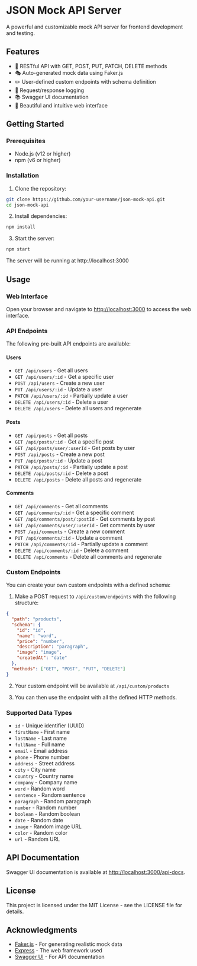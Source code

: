 # JSON Mock API Server

A powerful and customizable mock API server for frontend development and testing.

## Features

- 🔄 RESTful API with GET, POST, PUT, PATCH, DELETE methods
- 🎭 Auto-generated mock data using Faker.js
- ✏️ User-defined custom endpoints with schema definition
- 📝 Request/response logging
- 📚 Swagger UI documentation
- 🎨 Beautiful and intuitive web interface

## Getting Started

### Prerequisites

- Node.js (v12 or higher)
- npm (v6 or higher)

### Installation

1. Clone the repository:

```bash
git clone https://github.com/your-username/json-mock-api.git
cd json-mock-api
```

2. Install dependencies:

```bash
npm install
```

3. Start the server:

```bash
npm start
```

The server will be running at http://localhost:3000

## Usage

### Web Interface

Open your browser and navigate to [http://localhost:3000](http://localhost:3000) to access the web interface.

### API Endpoints

The following pre-built API endpoints are available:

#### Users

- `GET /api/users` - Get all users
- `GET /api/users/:id` - Get a specific user
- `POST /api/users` - Create a new user
- `PUT /api/users/:id` - Update a user
- `PATCH /api/users/:id` - Partially update a user
- `DELETE /api/users/:id` - Delete a user
- `DELETE /api/users` - Delete all users and regenerate

#### Posts

- `GET /api/posts` - Get all posts
- `GET /api/posts/:id` - Get a specific post
- `GET /api/posts/user/:userId` - Get posts by user
- `POST /api/posts` - Create a new post
- `PUT /api/posts/:id` - Update a post
- `PATCH /api/posts/:id` - Partially update a post
- `DELETE /api/posts/:id` - Delete a post
- `DELETE /api/posts` - Delete all posts and regenerate

#### Comments

- `GET /api/comments` - Get all comments
- `GET /api/comments/:id` - Get a specific comment
- `GET /api/comments/post/:postId` - Get comments by post
- `GET /api/comments/user/:userId` - Get comments by user
- `POST /api/comments` - Create a new comment
- `PUT /api/comments/:id` - Update a comment
- `PATCH /api/comments/:id` - Partially update a comment
- `DELETE /api/comments/:id` - Delete a comment
- `DELETE /api/comments` - Delete all comments and regenerate

### Custom Endpoints

You can create your own custom endpoints with a defined schema:

1. Make a POST request to `/api/custom/endpoints` with the following structure:

```json
{
  "path": "products",
  "schema": {
    "id": "id",
    "name": "word",
    "price": "number",
    "description": "paragraph",
    "image": "image",
    "createdAt": "date"
  },
  "methods": ["GET", "POST", "PUT", "DELETE"]
}
```

2. Your custom endpoint will be available at `/api/custom/products`

3. You can then use the endpoint with all the defined HTTP methods.

### Supported Data Types

- `id` - Unique identifier (UUID)
- `firstName` - First name
- `lastName` - Last name
- `fullName` - Full name
- `email` - Email address
- `phone` - Phone number
- `address` - Street address
- `city` - City name
- `country` - Country name
- `company` - Company name
- `word` - Random word
- `sentence` - Random sentence
- `paragraph` - Random paragraph
- `number` - Random number
- `boolean` - Random boolean
- `date` - Random date
- `image` - Random image URL
- `color` - Random color
- `url` - Random URL

## API Documentation

Swagger UI documentation is available at [http://localhost:3000/api-docs](http://localhost:3000/api-docs).

## License

This project is licensed under the MIT License - see the LICENSE file for details.

## Acknowledgments

- [Faker.js](https://github.com/faker-js/faker) - For generating realistic mock data
- [Express](https://expressjs.com/) - The web framework used
- [Swagger UI](https://swagger.io/tools/swagger-ui/) - For API documentation 